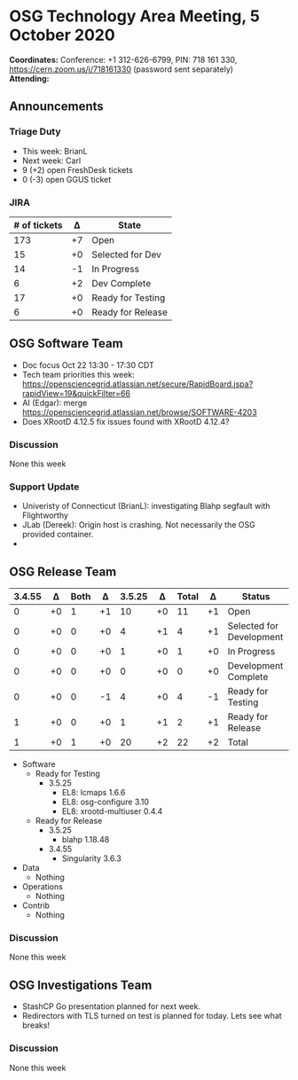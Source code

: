 # OSG Technology Area Meeting,  5 October 2020

**Coordinates:** Conference: +1 312-626-6799, PIN: 718 161 330, <https://cern.zoom.us/j/718161330> (password sent separately)  
**Attending:**   


## Announcements


### Triage Duty

-   This week: BrianL
-   Next week: Carl
-   9 (+2) open FreshDesk tickets
-   0 (-3) open GGUS ticket


### JIRA

| # of tickets | &Delta; | State             |
|------------ |------- |----------------- |
| 173          | +7      | Open              |
| 15           | +0      | Selected for Dev  |
| 14           | -1      | In Progress       |
| 6            | +2      | Dev Complete      |
| 17           | +0      | Ready for Testing |
| 6            | +0      | Ready for Release |


## OSG Software Team

-   Doc focus Oct 22 13:30 - 17:30 CDT
-   Tech team priorities this week: <https://opensciencegrid.atlassian.net/secure/RapidBoard.jspa?rapidView=19&quickFilter=66>
-   AI (Edgar): merge <https://opensciencegrid.atlassian.net/browse/SOFTWARE-4203>
-   Does XRootD 4.12.5 fix issues found with XRootD 4.12.4?


### Discussion

None this week  


### Support Update

-   Univeristy of Connecticut (BrianL): investigating Blahp segfault with Flightworthy
-   JLab (Dereek): Origin host is crashing.  Not necessarily the OSG provided container.
-   


## OSG Release Team

| 3.4.55 | &Delta; | Both | &Delta; | 3.5.25 | &Delta; | Total | &Delta; | Status                   |
| ------ | ------- | ---- | ------- | ------ | ------- | ----- | ------- | ------------------------ |
| 0      | +0      | 1    | +1      | 10     | +0      | 11    | +1      | Open                     |
| 0      | +0      | 0    | +0      | 4      | +1      | 4     | +1      | Selected for Development |
| 0      | +0      | 0    | +0      | 1      | +0      | 1     | +0      | In Progress              |
| 0      | +0      | 0    | +0      | 0      | +0      | 0     | +0      | Development Complete     |
| 0      | +0      | 0    | -1      | 4      | +0      | 4     | -1      | Ready for Testing        |
| 1      | +0      | 0    | +0      | 1      | +1      | 2     | +1      | Ready for Release        |
| 1      | +0      | 1    | +0      | 20     | +2      | 22    | +2      | Total                    |

-   Software  
    -   Ready for Testing  
        -   3.5.25  
            -   EL8: lcmaps 1.6.6
            -   EL8: osg-configure 3.10
            -   EL8: xrootd-multiuser 0.4.4
    -   Ready for Release  
        -   3.5.25  
            -   blahp 1.18.48
        -   3.4.55  
            -   Singularity 3.6.3
-   Data  
    -   Nothing
-   Operations  
    -   Nothing
-   Contrib  
    -   Nothing


### Discussion

None this week


## OSG Investigations Team

-   StashCP Go presentation planned for next week.
-   Redirectors with TLS turned on test is planned for today.  Lets see what breaks!


### Discussion

None this week
